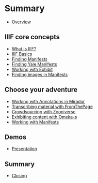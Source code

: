 # Summary

- [Overview](README.md)

## IIIF core concepts
- [What is IIIF?](iiif_intro/whatisiiif.md)
- [IIIF Basics](basics/manifest.md)
- [Finding Manifests](basics/guides.md)
- [Finding Yale Manifests](basics/finding_yale.md)
- [Working with Exhibit](exhibit/exhibit.md)
- [Finding images in Manifests](day-two/image-servers/images_in_manifest.md)

## Choose your adventure
- [Working with Annotations in Mirador]()
- [Transcribing material with FromThePage](modules/FromThePage/README.md)
- [Crowdsourcing with Zooniverse](modules/zooniverse/README.md)  
- [Exhibiting content with Omeka-s](modules/omeka/README.md)
- [Working with Manifests]()

## Demos
- [Presentation]()

## Summary
- [Closing](conclusion.md)
